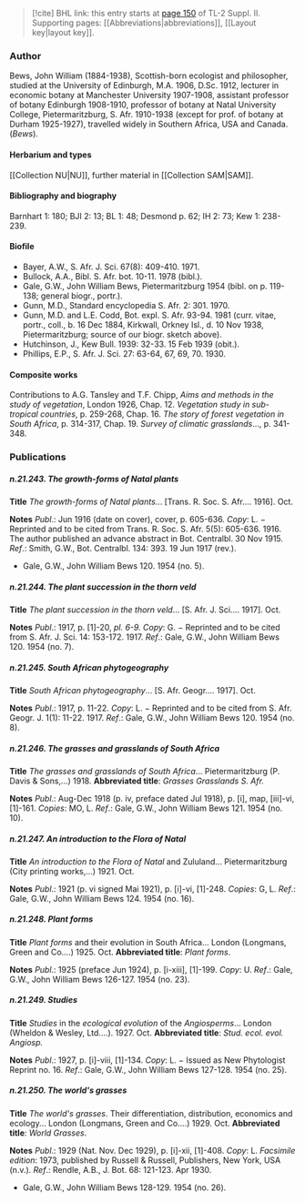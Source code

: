 > [!cite] BHL link: this entry starts at [page 150](https://www.biodiversitylibrary.org/item/103859#page/160/mode/1up) of TL-2 Suppl. II.
> Supporting pages: [[Abbreviations|abbreviations]], [[Layout key|layout key]].

### Author

Bews, John William (1884-1938), Scottish-born ecologist and philosopher, studied at the University of Edinburgh, M.A. 1906, D.Sc. 1912, lecturer in economic botany at Manchester University 1907-1908, assistant professor of botany Edinburgh 1908-1910, professor of botany at Natal University College, Pietermaritzburg, S. Afr. 1910-1938 (except for prof. of botany at Durham 1925-1927), travelled widely in Southern Africa, USA and Canada. (*Bews*).

#### Herbarium and types

[[Collection NU|NU]], further material in [[Collection SAM|SAM]].

#### Bibliography and biography

Barnhart 1: 180; BJI 2: 13; BL 1: 48; Desmond p. 62; IH 2: 73; Kew 1: 238-239.

#### Biofile

- Bayer, A.W., S. Afr. J. Sci. 67(8): 409-410. 1971.
- Bullock, A.A., Bibl. S. Afr. bot. 10-11. 1978 (bibl.).
- Gale, G.W., John William Bews, Pietermaritzburg 1954 (bibl. on p. 119-138; general biogr., portr.).
- Gunn, M.D., Standard encyclopedia S. Afr. 2: 301. 1970.
- Gunn, M.D. and L.E. Codd, Bot. expl. S. Afr. 93-94. 1981 (curr. vitae, portr., coll., b. 16 Dec 1884, Kirkwall, Orkney Isl., d. 10 Nov 1938, Pietermaritzburg; source of our biogr. sketch above).
- Hutchinson, J., Kew Bull. 1939: 32-33. 15 Feb 1939 (obit.).
- Phillips, E.P., S. Afr. J. Sci. 27: 63-64, 67, 69, 70. 1930.

#### Composite works

Contributions to A.G. Tansley and T.F. Chipp, *Aims and methods in the study of vegetation*, London 1926, Chap. 12. *Vegetation study in sub-tropical countries*, p. 259-268, Chap. 16. *The story of forest vegetation in South Africa*, p. 314-317, Chap. 19. *Survey of climatic grasslands*..., p. 341-348.

### Publications

##### n.21.243. The growth-forms of Natal plants

**Title**
*The growth-forms of Natal plants*... \[Trans. R. Soc. S. Afr.... 1916\]. Oct.

**Notes**
*Publ*.: Jun 1916 (date on cover), cover, p. 605-636. *Copy*: L. − Reprinted and to be cited from Trans. R. Soc. S. Afr. 5(5): 605-636. 1916. The author published an advance abstract in Bot. Centralbl. 30 Nov 1915.
*Ref*.: Smith, G.W., Bot. Centralbl. 134: 393. 19 Jun 1917 (rev.).
- Gale, G.W., John William Bews 120. 1954 (no. 5).

##### n.21.244. The plant succession in the thorn veld

**Title**
*The plant succession in the thorn veld*... \[S. Afr. J. Sci.... 1917\]. Oct.

**Notes**
*Publ*.: 1917, p. \[1\]-20, *pl. 6-9.* *Copy*: G. − Reprinted and to be cited from S. Afr. J. Sci. 14: 153-172. 1917.
*Ref*.: Gale, G.W., John William Bews 120. 1954 (no. 7).

##### n.21.245. South African phytogeography

**Title**
*South African phytogeography*... \[S. Afr. Geogr.... 1917\]. Oct.

**Notes**
*Publ*.: 1917, p. 11-22. *Copy*: L. − Reprinted and to be cited from S. Afr. Geogr. J. 1(1): 11-22. 1917.
*Ref*.: Gale, G.W., John William Bews 120. 1954 (no. 8).

##### n.21.246. The grasses and grasslands of South Africa

**Title**
*The grasses and grasslands of South Africa*... Pietermaritzburg (P. Davis & Sons,...) 1918.
**Abbreviated title**: *Grasses Grasslands S. Afr.*

**Notes**
*Publ*.: Aug-Dec 1918 (p. iv, preface dated Jul 1918), p. \[i\], map, \[iii\]-vi, \[1\]-161. *Copies*: MO, L.
*Ref*.: Gale, G.W., John William Bews 121. 1954 (no. 10).

##### n.21.247. An introduction to the Flora of Natal

**Title**
*An introduction to the Flora of Natal* and Zululand... Pietermaritzburg (City printing works,...) 1921. Oct.

**Notes**
*Publ*.: 1921 (p. vi signed Mai 1921), p. \[i\]-vi, \[1\]-248. *Copies*: G, L.
*Ref*.: Gale, G.W., John William Bews 124. 1954 (no. 16).

##### n.21.248. Plant forms

**Title**
*Plant forms* and their evolution in South Africa... London (Longmans, Green and Co....) 1925. Oct.
**Abbreviated title**: *Plant forms*.

**Notes**
*Publ*.: 1925 (preface Jun 1924), p. \[i-xiii\], \[1\]-199. *Copy*: U.
*Ref*.: Gale, G.W., John William Bews 126-127. 1954 (no. 23).

##### n.21.249. Studies

**Title**
*Studies* in the *ecological evolution* of the *Angiosperms*... London (Wheldon & Wesley, Ltd....). 1927. Oct.
**Abbreviated title**: *Stud. ecol. evol. Angiosp.*

**Notes**
*Publ*.: 1927, p. \[i\]-viii, \[1\]-134. *Copy*: L. − Issued as New Phytologist Reprint no. 16.
*Ref*.: Gale, G.W., John William Bews 127-128. 1954 (no. 25).

##### n.21.250. The world's grasses

**Title**
*The world's grasses*. Their differentiation, distribution, economics and ecology... London (Longmans, Green and Co....) 1929. Oct.
**Abbreviated title**: *World Grasses*.

**Notes**
*Publ*.: 1929 (Nat. Nov. Dec 1929), p. \[i\]-xii, \[1\]-408. *Copy*: L.
*Facsimile edition*: 1973, published by Russell & Russell, Publishers, New York, USA (n.v.).
*Ref*.: Rendle, A.B., J. Bot. 68: 121-123. Apr 1930.
- Gale, G.W., John William Bews 128-129. 1954 (no. 26).

